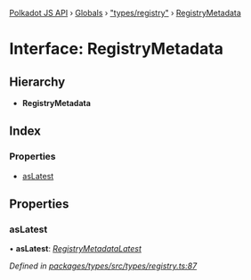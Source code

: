 [Polkadot JS API](../README.md) › [Globals](../globals.md) › ["types/registry"](../modules/_types_registry_.md) › [RegistryMetadata](_types_registry_.registrymetadata.md)

# Interface: RegistryMetadata

## Hierarchy

* **RegistryMetadata**

## Index

### Properties

* [asLatest](_types_registry_.registrymetadata.md#aslatest)

## Properties

###  asLatest

• **asLatest**: *[RegistryMetadataLatest](_types_registry_.registrymetadatalatest.md)*

*Defined in [packages/types/src/types/registry.ts:87](https://github.com/polkadot-js/api/blob/c9921f002f/packages/types/src/types/registry.ts#L87)*
